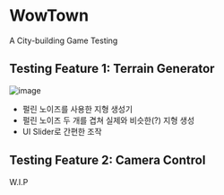 # WowTown
A City-building Game Testing

## Testing Feature 1: Terrain Generator
![image](https://github.com/user-attachments/assets/aabe040f-fff7-4992-95d8-3014fbd2dc4a)
- 펄린 노이즈를 사용한 지형 생성기   
- 펄린 노이즈 두 개를 겹쳐 실제와 비슷한(?) 지형 생성   
- UI Slider로 간편한 조작   

## Testing Feature 2: Camera Control
W.I.P
